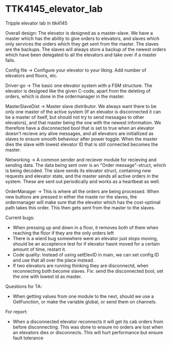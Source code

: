 # TTK4145_elevator_lab

Tripple elevator lab in ttk4145

Overall design:
The elevator is designed as a master-slave. We have a master which has the ability to give orders to elevators, and slaves which only services the orders which they get sent from the master. The slaves are the backups. The slaves will always store a backup of the newest orders which have been delegated to all the elevators and take over if a master fails.

Config file -> Configure your elevator to your liking. Add number of elevators and floors, etc.

Driver-go -> The basic one elevator system with a FSM structure. The elevator is designed like the given C-code, apart from the deleting of orders, which is done in the ordermanager in the master.

MasterSlaveDist -> Master slave distributor. We always want there to be only one master of the active system (If an elevator is disconnected it can be a master of itself, but should not try to send messages to other elevators), and that master being the one with the newest information. We therefore have a disconnected bool that is set to true when an elevator doesn't recieve any alive messages, and all elevators are initiallized as slaves to ensure smooth behaviour after power toggle. When the master dies the slave with lowest elevator ID that is still connected becomes the master.

Networking -> A common sender and reciever module for recieving and sending data. The data being sent over is an "Order message"-struct, which is being decoded. The slave sends its elevator struct, containing new requests and elevator state, and the master sends all active orders in the system. These are sent out periodically and works as a heartbeat as well.

OrderManager -> This is where all the orders are being processed. When new buttons are pressed in either the maste ror the slaves, the ordermanager will make sure that the elevator which has the cost-optimal path takes this order. This then gets sent from the master to the slaves.

Current bugs:

- When pressing up and down in a floor, it removes both of them when reaching the floor if they are the only orders left
- There is a wierd bug somewhere were an elevator just stops moving, should be an acceptence test for if elevator hasnt moved for a certain amount of time, restart it.
- Code quality: Instead of using setElevID in main, we can set config.ID and use that all over the place instead.
- If two elevators are running thinking they are disconnectd, when reconnecting both become slaves. Fix: send the disconnected bool, set the one with lowest id as master.

Questions for TA:

- When getting values from one module to the next, should we use a GetFunction, or make the variable global, or send them on channels.

For report:
- When a disconnected elevator reconnects it will get its cab orders from before disconnecting. This was done to ensure no orders are lost when an elevators dies or disconnects. This will hurt performance but ensure fault tolerance